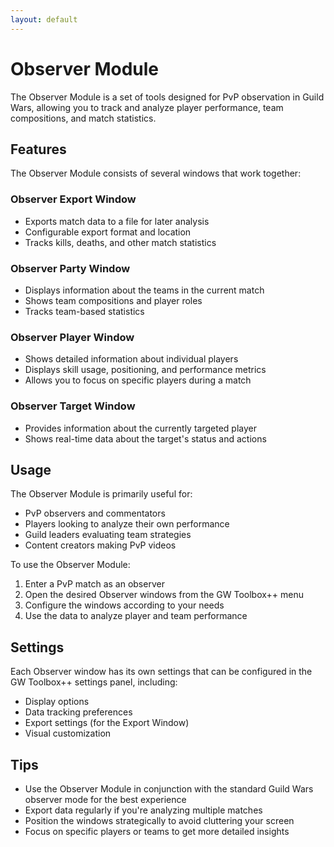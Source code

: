 ```yaml
---
layout: default
---
```


# Observer Module

The Observer Module is a set of tools designed for PvP observation in Guild Wars, allowing you to track and analyze player performance, team compositions, and match statistics.

## Features

The Observer Module consists of several windows that work together:

### Observer Export Window
- Exports match data to a file for later analysis
- Configurable export format and location
- Tracks kills, deaths, and other match statistics

### Observer Party Window
- Displays information about the teams in the current match
- Shows team compositions and player roles
- Tracks team-based statistics

### Observer Player Window
- Shows detailed information about individual players
- Displays skill usage, positioning, and performance metrics
- Allows you to focus on specific players during a match

### Observer Target Window
- Provides information about the currently targeted player
- Shows real-time data about the target's status and actions

## Usage

The Observer Module is primarily useful for:
- PvP observers and commentators
- Players looking to analyze their own performance
- Guild leaders evaluating team strategies
- Content creators making PvP videos

To use the Observer Module:
1. Enter a PvP match as an observer
2. Open the desired Observer windows from the GW Toolbox++ menu
3. Configure the windows according to your needs
4. Use the data to analyze player and team performance

## Settings

Each Observer window has its own settings that can be configured in the GW Toolbox++ settings panel, including:
- Display options
- Data tracking preferences
- Export settings (for the Export Window)
- Visual customization

## Tips

- Use the Observer Module in conjunction with the standard Guild Wars observer mode for the best experience
- Export data regularly if you're analyzing multiple matches
- Position the windows strategically to avoid cluttering your screen
- Focus on specific players or teams to get more detailed insights
